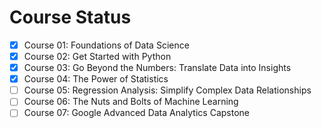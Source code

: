 # Course Status 

- [x] Course 01: Foundations of Data Science
- [x] Course 02: Get Started with Python
- [x] Course 03: Go Beyond the Numbers: Translate Data into Insights
- [x] Course 04: The Power of Statistics
- [ ] Course 05: Regression Analysis: Simplify Complex Data Relationships
- [ ] Course 06: The Nuts and Bolts of Machine Learning
- [ ] Course 07: Google Advanced Data Analytics Capstone
